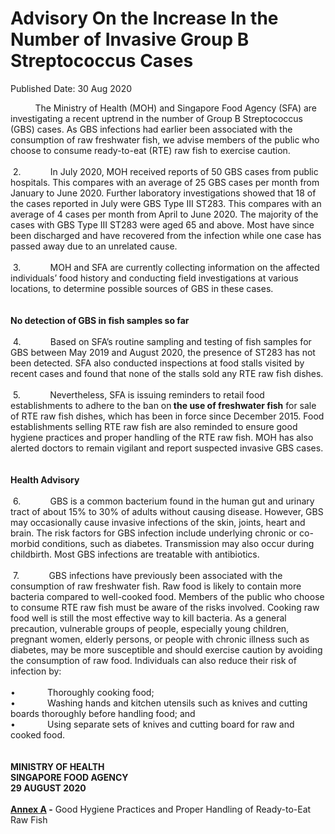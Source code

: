 <html>
    <meta http-equiv="Content-Type" content="text/html; charset=utf-8"/>
    <meta charset="utf-8"/>
    <title>Advisory On the Increase In the Number of Invasive Group B Streptococcus Cases</title>
    <body><h1>Advisory On the Increase In the Number of Invasive Group B Streptococcus Cases</h1>
    <p>Published Date: 30 Aug 2020</p> &nbsp; &nbsp; &nbsp; &nbsp; &nbsp; The Ministry of Health (MOH) and Singapore Food Agency (SFA) are investigating a recent uptrend in the number of Group B Streptococcus (GBS) cases. As GBS infections had earlier been associated with the consumption of raw freshwater fish, we advise members of the public who choose to consume ready-to-eat (RTE) raw fish to exercise caution.<br><br>&nbsp;2.&nbsp; &nbsp; &nbsp; &nbsp; &nbsp; &nbsp; In July 2020, MOH received reports of 50 GBS cases from public hospitals. This compares with an average of 25 GBS cases per month from January to June 2020. Further laboratory investigations showed that 18 of the cases reported in July were GBS Type III ST283. This compares with an average of 4 cases per month from April to June 2020. The majority of the cases with GBS Type III ST283 were aged 65 and above. Most have since been discharged and have recovered from the infection while one case has passed away due to an unrelated cause.<br><br>&nbsp;3.&nbsp; &nbsp; &nbsp; &nbsp; &nbsp; &nbsp; MOH and SFA are currently collecting information on the affected individuals’ food history and conducting field investigations at various locations, to determine possible sources of GBS in these cases.&nbsp;<br><br>&nbsp;<br><strong>No detection of GBS in fish samples so far</strong><br><br>&nbsp;4.&nbsp; &nbsp; &nbsp; &nbsp; &nbsp; &nbsp; Based on SFA’s routine sampling and testing of fish samples for GBS between May 2019 and August 2020, the presence of ST283 has not been detected. SFA also conducted inspections at food stalls visited by recent cases and found that none of the stalls sold any RTE raw fish dishes.<br><br>&nbsp;5.&nbsp; &nbsp; &nbsp; &nbsp; &nbsp; &nbsp; Nevertheless, SFA is issuing reminders to retail food establishments to adhere to the ban on<strong> the use of freshwater fish</strong> for sale of RTE raw fish dishes, which has been in force since December 2015. Food establishments selling RTE raw fish are also reminded to ensure good hygiene practices and proper handling of the RTE raw fish. MOH has also alerted doctors to remain vigilant and report suspected invasive GBS cases.<br><br>&nbsp;<br><strong>Health Advisory</strong><br><br>&nbsp;6.&nbsp; &nbsp; &nbsp; &nbsp; &nbsp; &nbsp; GBS is a common bacterium found in the human gut and urinary tract of about 15% to 30% of adults without causing disease. However, GBS may occasionally cause invasive infections of the skin, joints, heart and brain. The risk factors for GBS infection include underlying chronic or co-morbid conditions, such as diabetes. Transmission may also occur during childbirth. Most GBS infections are treatable with antibiotics.<br><br>&nbsp;7.&nbsp; &nbsp; &nbsp; &nbsp; &nbsp; &nbsp; GBS infections have previously been associated with the consumption of raw freshwater fish. Raw food is likely to contain more bacteria compared to well-cooked food. Members of the public who choose to consume RTE raw fish must be aware of the risks involved. Cooking raw food well is still the most effective way to kill bacteria. As a general precaution, vulnerable groups of people, especially young children, pregnant women, elderly persons, or people with chronic illness such as diabetes, may be more susceptible and should exercise caution by avoiding the consumption of raw food. Individuals can also reduce their risk of infection by:<br><br>•&nbsp; &nbsp; &nbsp; &nbsp; &nbsp; &nbsp; &nbsp;Thoroughly cooking food;<br>•&nbsp; &nbsp; &nbsp; &nbsp; &nbsp; &nbsp; &nbsp;Washing hands and kitchen utensils such as knives and cutting boards thoroughly before handling food; and<br>•&nbsp; &nbsp; &nbsp; &nbsp; &nbsp; &nbsp; &nbsp;Using separate sets of knives and cutting board for raw and cooked food.<br><br>&nbsp;<br><strong>MINISTRY OF HEALTH<br>SINGAPORE FOOD AGENCY<br>29 AUGUST 2020</strong><br><br><a href="/docs/librariesprovider5/pressroom/annex-a-gbs.pdf?sfvrsn=91fce52b_2" title="Annex A"><strong>Annex A</strong></a><strong> -</strong> Good Hygiene Practices and Proper Handling of Ready-to-Eat Raw Fish</body>
</html>
